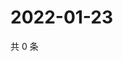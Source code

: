 # 2022-01-23

共 0 条

<!-- BEGIN WEIBO -->
<!-- 最后更新时间 Sun Jan 23 2022 16:00:36 GMT+0800 (China Standard Time) -->

<!-- END WEIBO -->
